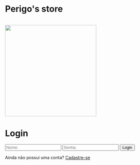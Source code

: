  <!DOCTYPE html>
<html lang="pt-br">
<head>
    <meta charset="UTF-8">
    <meta name="viewport" content="width=device-width, initial-scale=1.0">
    <title>peigo's shopper</title>
</head>
<body>
    <h1>Perigo's store</h1><br>
    <img src="https://encrypted-tbn0.gstatic.com/images?q=tbn:ANd9GcQyeEilcMnOh6qoHvZJmhabBJnr79Cm7_6FnA&s" width="300px" alt="">
   <form > 
        <h1><b> Login</b></h1>
       <input type="text" id="nome" placeholder="Nome:" required>
       <input type="password" placeholder="Senha:" required>
        <button type="submit">Login</button>
        <p>Ainda não possui uma conta? <a href="index.html">Cadastre-se</a></p>
   </form>
    
</body>
</html>
